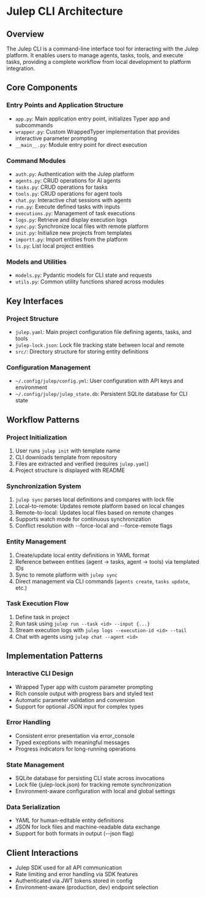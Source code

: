# Julep CLI Architecture

## Overview
The Julep CLI is a command-line interface tool for interacting with the Julep platform. It enables users to manage agents, tasks, tools, and execute tasks, providing a complete workflow from local development to platform integration.

## Core Components

### Entry Points and Application Structure
- `app.py`: Main application entry point, initializes Typer app and subcommands
- `wrapper.py`: Custom WrappedTyper implementation that provides interactive parameter prompting
- `__main__.py`: Module entry point for direct execution

### Command Modules
- `auth.py`: Authentication with the Julep platform
- `agents.py`: CRUD operations for AI agents
- `tasks.py`: CRUD operations for tasks
- `tools.py`: CRUD operations for agent tools
- `chat.py`: Interactive chat sessions with agents
- `run.py`: Execute defined tasks with inputs
- `executions.py`: Management of task executions
- `logs.py`: Retrieve and display execution logs
- `sync.py`: Synchronize local files with remote platform
- `init.py`: Initialize new projects from templates
- `importt.py`: Import entities from the platform
- `ls.py`: List local project entities

### Models and Utilities
- `models.py`: Pydantic models for CLI state and requests
- `utils.py`: Common utility functions shared across modules

## Key Interfaces

### Project Structure
- `julep.yaml`: Main project configuration file defining agents, tasks, and tools
- `julep-lock.json`: Lock file tracking state between local and remote
- `src/`: Directory structure for storing entity definitions

### Configuration Management
- `~/.config/julep/config.yml`: User configuration with API keys and environment
- `~/.config/julep/julep_state.db`: Persistent SQLite database for CLI state

## Workflow Patterns

### Project Initialization
1. User runs `julep init` with template name
2. CLI downloads template from repository
3. Files are extracted and verified (requires `julep.yaml`)
4. Project structure is displayed with README

### Synchronization System
1. `julep sync` parses local definitions and compares with lock file
2. Local-to-remote: Updates remote platform based on local changes
3. Remote-to-local: Updates local files based on remote changes
4. Supports watch mode for continuous synchronization
5. Conflict resolution with --force-local and --force-remote flags

### Entity Management
1. Create/update local entity definitions in YAML format
2. Reference between entities (agent → tasks, agent → tools) via templated IDs
3. Sync to remote platform with `julep sync`
4. Direct management via CLI commands (`agents create`, `tasks update`, etc.)

### Task Execution Flow
1. Define task in project
2. Run task using `julep run --task <id> --input {...}`
3. Stream execution logs with `julep logs --execution-id <id> --tail`
4. Chat with agents using `julep chat --agent <id>`

## Implementation Patterns

### Interactive CLI Design
- Wrapped Typer app with custom parameter prompting
- Rich console output with progress bars and styled text
- Automatic parameter validation and conversion
- Support for optional JSON input for complex types

### Error Handling
- Consistent error presentation via error_console
- Typed exceptions with meaningful messages
- Progress indicators for long-running operations

### State Management
- SQLite database for persisting CLI state across invocations
- Lock file (julep-lock.json) for tracking remote synchronization
- Environment-aware configuration with local and global settings

### Data Serialization
- YAML for human-editable entity definitions
- JSON for lock files and machine-readable data exchange
- Support for both formats in output (--json flag)

## Client Interactions
- Julep SDK used for all API communication
- Rate limiting and error handling via SDK features
- Authenticated via JWT tokens stored in config
- Environment-aware (production, dev) endpoint selection